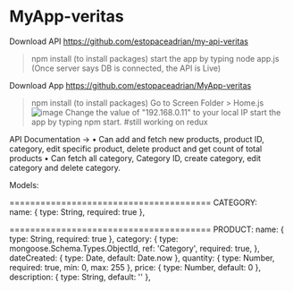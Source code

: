 # MyApp-veritas

Download API https://github.com/estopaceadrian/my-api-veritas
> npm install  (to install packages)
> start the app by typing node app.js (Once server says DB is connected, the API is Live)

Download App https://github.com/estopaceadrian/MyApp-veritas
> npm install (to install packages)
> Go to Screen Folder > Home.js 
![image](https://user-images.githubusercontent.com/12807154/190009943-68d7d353-6552-4b39-8d9d-951fd023baf8.png)
> Change the value of "192.168.0.11" to your local IP
> start the app by typing npm start.
#still working on redux

API Documentation ->
• Can add and fetch new products, product ID, category, edit specific product, delete product and get count of total products
• Can fetch all category, Category ID, create category, edit category and delete category.

Models: 

=======================================
CATEGORY:  
name: { type: String, required: true },

=======================================
PRODUCT: 
name: { type: String, required: true },
  category: {
    type: mongoose.Schema.Types.ObjectId,
    ref: 'Category',
    required: true,
  },
  dateCreated: { type: Date, default: Date.now },
  quantity: { type: Number, required: true, min: 0, max: 255 },
  price: { type: Number, default: 0 },
  description: { type: String, default: '' },
